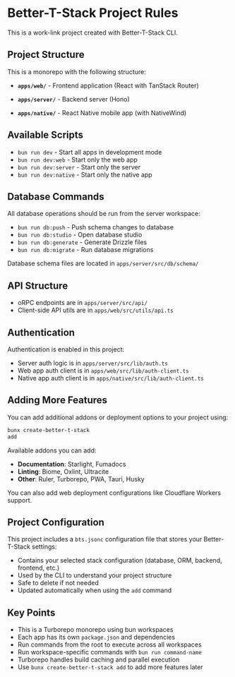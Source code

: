 <!-- Generated by Ruler -->


<!-- Source: .ruler/bts.md -->

# Better-T-Stack Project Rules

This is a work-link project created with Better-T-Stack CLI.

## Project Structure

This is a monorepo with the following structure:

- **`apps/web/`** - Frontend application (React with TanStack Router)

- **`apps/server/`** - Backend server (Hono)

- **`apps/native/`** - React Native mobile app (with NativeWind)

## Available Scripts

- `bun run dev` - Start all apps in development mode
- `bun run dev:web` - Start only the web app
- `bun run dev:server` - Start only the server
- `bun run dev:native` - Start only the native app

## Database Commands

All database operations should be run from the server workspace:

- `bun run db:push` - Push schema changes to database
- `bun run db:studio` - Open database studio
- `bun run db:generate` - Generate Drizzle files
- `bun run db:migrate` - Run database migrations

Database schema files are located in `apps/server/src/db/schema/`

## API Structure

- oRPC endpoints are in `apps/server/src/api/`
- Client-side API utils are in `apps/web/src/utils/api.ts`

## Authentication

Authentication is enabled in this project:
- Server auth logic is in `apps/server/src/lib/auth.ts`
- Web app auth client is in `apps/web/src/lib/auth-client.ts`
- Native app auth client is in `apps/native/src/lib/auth-client.ts`

## Adding More Features

You can add additional addons or deployment options to your project using:

```bash
bunx create-better-t-stack
add
```

Available addons you can add:
- **Documentation**: Starlight, Fumadocs
- **Linting**: Biome, Oxlint, Ultracite
- **Other**: Ruler, Turborepo, PWA, Tauri, Husky

You can also add web deployment configurations like Cloudflare Workers support.

## Project Configuration

This project includes a `bts.jsonc` configuration file that stores your Better-T-Stack settings:

- Contains your selected stack configuration (database, ORM, backend, frontend, etc.)
- Used by the CLI to understand your project structure
- Safe to delete if not needed
- Updated automatically when using the `add` command

## Key Points

- This is a Turborepo monorepo using bun workspaces
- Each app has its own `package.json` and dependencies
- Run commands from the root to execute across all workspaces
- Run workspace-specific commands with `bun run command-name`
- Turborepo handles build caching and parallel execution
- Use `bunx
create-better-t-stack add` to add more features later
